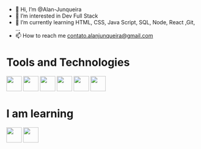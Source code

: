<link rel="stylesheet" href="https://cdn.jsdelivr.net/gh/devicons/devicon@v2.15.1/devicon.min.css">


- 👋 Hi, I’m @Alan-Junqueira
- 👀 I’m interested in Dev Full Stack
- 🌱 I’m currently learning HTML, CSS, Java Script, SQL, Node, React ,Git, ...
- 📫 How to reach me contato.alanjunqueira@gmail.com

# Tools and Technologies
<div display="flex" gap="5px">
<img src="https://cdn.jsdelivr.net/gh/devicons/devicon/icons/html5/html5-plain-wordmark.svg" width="40" height="40"/>
<img src="https://cdn.jsdelivr.net/gh/devicons/devicon/icons/css3/css3-plain-wordmark.svg" width="40" height="40"/>
<img src="https://cdn.jsdelivr.net/gh/devicons/devicon/icons/javascript/javascript-original.svg" width="40" height="40" />
<img src="https://cdn.jsdelivr.net/gh/devicons/devicon/icons/git/git-original.svg" width="40" height="40"/>
<img src="https://cdn.jsdelivr.net/gh/devicons/devicon/icons/react/react-original-wordmark.svg" width="40" height="40"/>
<img src="https://cdn.jsdelivr.net/gh/devicons/devicon/icons/sass/sass-original.svg" width="40" height="40"/>  
<div>


# I am learning
<img src="https://cdn.jsdelivr.net/gh/devicons/devicon/icons/typescript/typescript-original.svg" width="40" height="40"/>
<i class="devicon-nextjs-original" width="40" height="40"></i>
<img src="https://cdn.jsdelivr.net/gh/devicons/devicon/icons/nodejs/nodejs-original-wordmark.svg" width="40" height="40"/>
